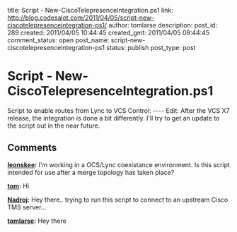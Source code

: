 title: Script - New-CiscoTelepresenceIntegration.ps1
link: http://blog.codesalot.com/2011/04/05/script-new-ciscotelepresenceintegration-ps1/
author: tomlarse
description: 
post_id: 289
created: 2011/04/05 10:44:45
created_gmt: 2011/04/05 08:44:45
comment_status: open
post_name: script-new-ciscotelepresenceintegration-ps1
status: publish
post_type: post

# Script - New-CiscoTelepresenceIntegration.ps1

Script to enable routes from Lync to VCS Control: ---- Edit: After the VCS X7 release, the integration is done a bit differently. I'll try to get an update to the script out in the near future.

## Comments

**[leonskee](#60 "2011-08-25 14:59:46"):** I'm working in a OCS/Lync coexistance environment. Is this script intended for use after a merge topology has taken place?

**[tom](#61 "2011-08-31 00:47:40"):** Hi

**[Nadroj](#69 "2012-05-09 12:28:58"):** Hey there.. trying to run this script to connect to an upstream Cisco TMS server...

**[tomlarse](#71 "2012-05-09 16:42:59"):** Hey there

